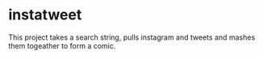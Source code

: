# instatweet

This project takes a search string, pulls instagram and tweets and mashes them togeather to form a comic.
